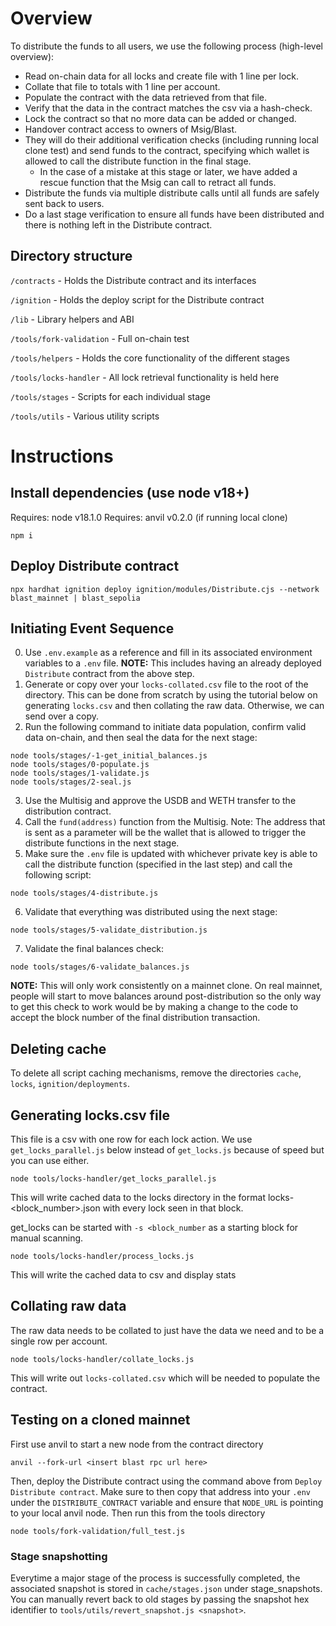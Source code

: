 
# Overview

To distribute the funds to all users, we use the following process (high-level
overview):
- Read on-chain data for all locks and create file with 1 line per lock.
- Collate that file to totals with 1 line per account.
- Populate the contract with the data retrieved from that file.
- Verify that the data in the contract matches the csv via a hash-check.
- Lock the contract so that no more data can be added or changed.
- Handover contract access to owners of Msig/Blast.
- They will do their additional verification checks (including running local clone test) and send funds to the contract, specifying which wallet is allowed to call the distribute function in the final stage.
    - In the case of a mistake at this stage or later, we have added a rescue
      function that the Msig can call to retract all funds.
- Distribute the funds via multiple distribute calls until all funds are safely sent back to users.
- Do a last stage verification to ensure all funds have been distributed and
  there is nothing left in the Distribute contract.

## Directory structure
`/contracts` - Holds the Distribute contract and its interfaces

`/ignition` - Holds the deploy script for the Distribute contract

`/lib` - Library helpers and ABI

`/tools/fork-validation` - Full on-chain test

`/tools/helpers` - Holds the core functionality of the different stages

`/tools/locks-handler` - All lock retrieval functionality is held here

`/tools/stages` - Scripts for each individual stage

`/tools/utils` - Various utility scripts

# Instructions

## Install dependencies (use node v18+)

Requires: node v18.1.0
Requires: anvil v0.2.0 (if running local clone) 

```code
npm i
```

## Deploy Distribute contract
```
npx hardhat ignition deploy ignition/modules/Distribute.cjs --network
blast_mainnet | blast_sepolia
```

## Initiating Event Sequence

0. Use `.env.example` as a reference and fill in its associated environment
   variables to a `.env` file. **NOTE:** This includes having an already deployed
   `Distribute` contract from the above step.
1. Generate or copy over your `locks-collated.csv` file to the root of the
   directory. This can be done from scratch by using the tutorial below on
   generating `locks.csv` and then collating the raw data. Otherwise, we can
   send over a copy.
2. Run the following command to initiate data population, confirm valid data
   on-chain, and then seal the data for the next stage:
```code
node tools/stages/-1-get_initial_balances.js
node tools/stages/0-populate.js
node tools/stages/1-validate.js
node tools/stages/2-seal.js
```
3. Use the Multisig and approve the USDB and WETH transfer to the distribution
   contract.
4. Call the `fund(address)` function from the Multisig. Note: The address that
   is sent as a parameter will be the wallet that is allowed to trigger the distribute functions in the next stage.
5. Make sure the `.env` file is updated with whichever private key is able to
   call the distribute function (specified in the last step) and call the
   following script:
```code
node tools/stages/4-distribute.js
```
6. Validate that everything was distributed using the next stage:
```code
node tools/stages/5-validate_distribution.js
```
7. Validate the final balances check:
```code
node tools/stages/6-validate_balances.js
```
**NOTE:** This will only work consistently on a mainnet clone. On real mainnet,
people will start to move balances around post-distribution so the only way to get this
check to work would be by making a change to the code to accept the block number
of the final distribution transaction.

## Deleting cache

To delete all script caching mechanisms, remove the directories `cache`,
`locks`, `ignition/deployments`.

## Generating locks.csv file

This file is a csv with one row for each lock action. We use `get_locks_parallel.js` below
instead of `get_locks.js` because of speed but you can use either.

```code
node tools/locks-handler/get_locks_parallel.js
```

This will write cached data to the locks directory in the format locks-<block_number>.json with every lock seen in that 
block.

get_locks can be started with `-s <block_number` as a starting block for manual scanning.

```code
node tools/locks-handler/process_locks.js
```

This will write the cached data to csv and display stats

## Collating raw data

The raw data needs to be collated to just have the data we need and to be a single row per account.

```code
node tools/locks-handler/collate_locks.js
```
This will write out `locks-collated.csv` which will be needed to populate the contract.

## Testing on a cloned mainnet

First use anvil to start a new node from the contract directory

```code
anvil --fork-url <insert blast rpc url here>
```
Then, deploy the Distribute contract using the command above from `Deploy
Distribute contract`. Make sure
to then copy that address into your `.env` under the `DISTRIBUTE_CONTRACT` variable and ensure that `NODE_URL` is pointing to your local anvil node. Then run this from the tools directory

```code
node tools/fork-validation/full_test.js 
```

### Stage snapshotting

Everytime a major stage of the process is successfully completed, the associated
snapshot is stored in `cache/stages.json` under stage_snapshots. You can
manually revert back to old stages by passing the snapshot hex identifier to
`tools/utils/revert_snapshot.js <snapshot>`.
